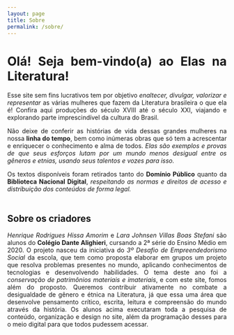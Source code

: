 ```yaml
---
layout: page
title: Sobre
permalink: /sobre/
---
```

<div style="text-align: justify">
<h1>Olá! Seja bem-vindo(a) ao Elas na Literatura!</h1>

Esse site sem fins lucrativos tem por objetivo <i>enaltecer, divulgar, valorizar e representar</i> as várias mulheres que fazem da Literatura brasileira o que ela é! Confira aqui produções do século XVIII até o século XXI, viajando e explorando parte imprescindível da cultura do Brasil. 

Não deixe de conferir as histórias de vida dessas grandes mulheres na nossa <b>linha do tempo</b>, bem como inúmeras obras que só tem a acrescentar e enriquecer o conhecimento e alma de todos. <i>Elas são exemplos e provas de que seus esforços lutam por um mundo menos desigual entre os gêneros e etnias, usando seus talentos e vozes para isso.</i>

Os textos disponíveis foram retirados tanto do <b>Domínio Público</b> quanto da <b>Biblioteca Nacional Digital</b>, <i>respeitando as normas e direitos de acesso e distribuição dos conteúdos de forma legal.</i> 
<br><br>
<h2>Sobre os criadores</h2>

<i>Henrique Rodrigues Hissa Amorim</i> e <i>Lara Johnsen Villas Boas Stefani</i> são alunos do <b>Colégio Dante Alighieri</b>, cursando a 2ª série do Ensino Médio em 2020. O projeto nasceu da iniciativa do <i>3º Desafio de Empreendedorismo Social</i> da escola, que tem como proposta elaborar em grupos um projeto que resolva problemas presentes no mundo, aplicando conhecimentos de tecnologias e desenvolvendo habilidades. O tema deste ano foi a <i>conservação de patrimônios materiais e imateriais</i>, e com este site, fomos além do proposto. Queremos contribuir ativamente no combate a desigualdade de gênero e étnica na Literatura, já que essa uma área que desenvolve pensamento crítico, escrita, leitura e compreensão do mundo através da história. Os alunos acima executaram toda a pesquisa de conteúdo, organização e design no site, além da programação desses para o meio digital para que todos pudessem acessar. 
<br><br>
</div>